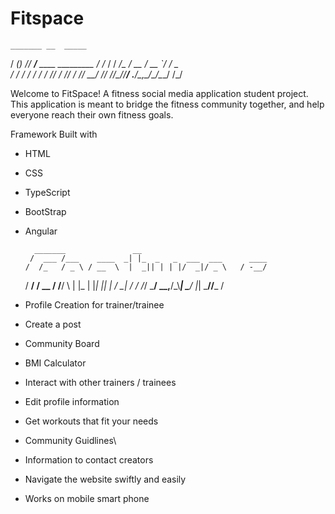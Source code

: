 # Fitspace

    _______ __  _____                     
   / ____(_) /_/ ___/____  ____ _________ 
  / /_  / / __/\__ \/ __ \/ __ `/ ___/ _ \
 / __/ / / /_ ___/ / /_/ / /_/ / /__/  __/
/_/   /_/\__//____/ .___/\__,_/\___/\___/ 
                 /_/                      

Welcome to FitSpace! A fitness social media application student project. 
This application is meant to bridge the fitness community together, and help everyone reach their own fitness goals.


Framework
Built with
- HTML
- CSS
- TypeScript
- BootStrap
- Angular

        _______               __
       /  ___ /___    ____  _| |_  _   _  ___  ___      ____
      /  /_   / _ \ / __  \  |  _|| | | |/  _|/ _ \   / -__/ 
     /  __/  /  __ / /__/  \ | |_ | |_| || | /  __|_ /  /
    /_/      \___/ \__,__/\_\\___| \___/ |_| \___//___ /

- Profile Creation for trainer/trainee 
- Create a post
- Community Board
- BMI Calculator
- Interact with other trainers / trainees
- Edit profile information
- Get workouts that fit your needs
- Community Guidlines\
- Information to contact creators
- Navigate the website swiftly and easily
- Works on mobile smart phone


